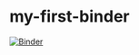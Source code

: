 # my-first-binder

[![Binder](https://mybinder.org/badge_logo.svg)](https://mybinder.org/v2/gh/aoigj100a/my-first-binder/tree/main/HEAD)
